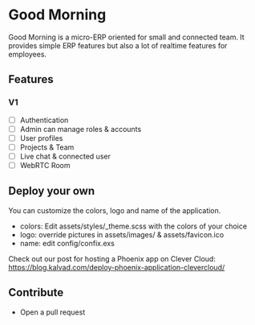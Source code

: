 # Good Morning

Good Morning is a micro-ERP oriented for small and connected team.
It provides simple ERP features but also a lot of realtime features for employees.

## Features

### V1

 - [ ] Authentication
 - [ ] Admin can manage roles & accounts
 - [ ] User profiles
 - [ ] Projects & Team
 - [ ] Live chat & connected user
 - [ ] WebRTC Room

## Deploy your own

You can customize the colors, logo and name of the application.

 - colors: Edit assets/styles/_theme.scss with the colors of your choice
 - logo: override pictures in assets/images/ & assets/favicon.ico
 - name: edit config/confix.exs

Check out our post for hosting a Phoenix app on Clever Cloud: https://blog.kalvad.com/deploy-phoenix-application-clevercloud/

## Contribute

 * Open a pull request
